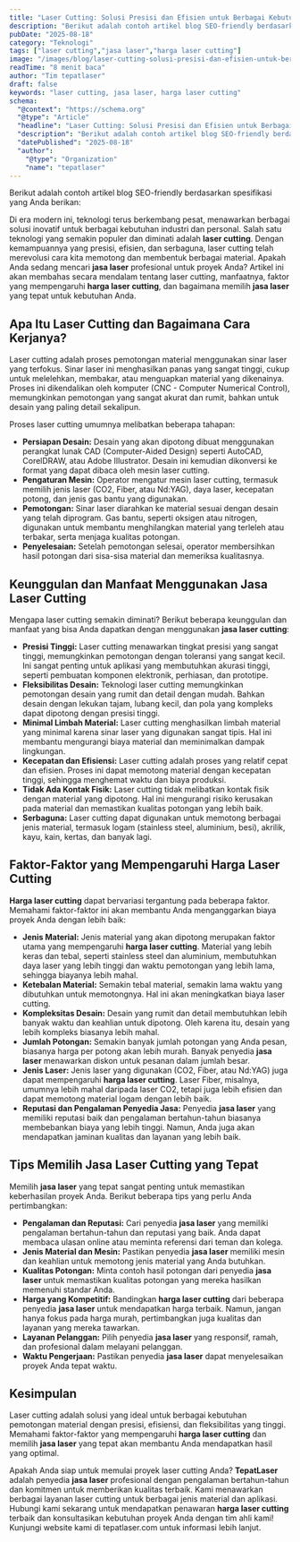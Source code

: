 ```yaml
---
title: "Laser Cutting: Solusi Presisi dan Efisien untuk Berbagai Kebutuhan Anda"
description: "Berikut adalah contoh artikel blog SEO-friendly berdasarkan spesifikasi yang Anda berikan:"
pubDate: "2025-08-18"
category: "Teknologi"
tags: ["laser cutting","jasa laser","harga laser cutting"]
image: "/images/blog/laser-cutting-solusi-presisi-dan-efisien-untuk-ber.webp"
readTime: "8 menit baca"
author: "Tim tepatlaser"
draft: false
keywords: "laser cutting, jasa laser, harga laser cutting"
schema:
  "@context": "https://schema.org"
  "@type": "Article"
  "headline": "Laser Cutting: Solusi Presisi dan Efisien untuk Berbagai Kebutuhan Anda"
  "description": "Berikut adalah contoh artikel blog SEO-friendly berdasarkan spesifikasi yang Anda berikan:"
  "datePublished": "2025-08-18"
  "author":
    "@type": "Organization"
    "name": "tepatlaser"
---
```


Berikut adalah contoh artikel blog SEO-friendly berdasarkan spesifikasi yang Anda berikan:

Di era modern ini, teknologi terus berkembang pesat, menawarkan berbagai solusi inovatif untuk berbagai kebutuhan industri dan personal. Salah satu teknologi yang semakin populer dan diminati adalah **laser cutting**. Dengan kemampuannya yang presisi, efisien, dan serbaguna, laser cutting telah merevolusi cara kita memotong dan membentuk berbagai material.  Apakah Anda sedang mencari **jasa laser** profesional untuk proyek Anda? Artikel ini akan membahas secara mendalam tentang laser cutting, manfaatnya, faktor yang mempengaruhi **harga laser cutting**, dan bagaimana memilih **jasa laser** yang tepat untuk kebutuhan Anda.

## Apa Itu Laser Cutting dan Bagaimana Cara Kerjanya?

Laser cutting adalah proses pemotongan material menggunakan sinar laser yang terfokus. Sinar laser ini menghasilkan panas yang sangat tinggi, cukup untuk melelehkan, membakar, atau menguapkan material yang dikenainya.  Proses ini dikendalikan oleh komputer (CNC - Computer Numerical Control), memungkinkan pemotongan yang sangat akurat dan rumit, bahkan untuk desain yang paling detail sekalipun.

Proses laser cutting umumnya melibatkan beberapa tahapan:

*   **Persiapan Desain:** Desain yang akan dipotong dibuat menggunakan perangkat lunak CAD (Computer-Aided Design) seperti AutoCAD, CorelDRAW, atau Adobe Illustrator. Desain ini kemudian dikonversi ke format yang dapat dibaca oleh mesin laser cutting.
*   **Pengaturan Mesin:** Operator mengatur mesin laser cutting, termasuk memilih jenis laser (CO2, Fiber, atau Nd:YAG), daya laser, kecepatan potong, dan jenis gas bantu yang digunakan.
*   **Pemotongan:** Sinar laser diarahkan ke material sesuai dengan desain yang telah diprogram. Gas bantu, seperti oksigen atau nitrogen, digunakan untuk membantu menghilangkan material yang terleleh atau terbakar, serta menjaga kualitas potongan.
*   **Penyelesaian:** Setelah pemotongan selesai, operator membersihkan hasil potongan dari sisa-sisa material dan memeriksa kualitasnya.

## Keunggulan dan Manfaat Menggunakan Jasa Laser Cutting

Mengapa laser cutting semakin diminati? Berikut beberapa keunggulan dan manfaat yang bisa Anda dapatkan dengan menggunakan **jasa laser cutting**:

*   **Presisi Tinggi:** Laser cutting menawarkan tingkat presisi yang sangat tinggi, memungkinkan pemotongan dengan toleransi yang sangat kecil. Ini sangat penting untuk aplikasi yang membutuhkan akurasi tinggi, seperti pembuatan komponen elektronik, perhiasan, dan prototipe.
*   **Fleksibilitas Desain:** Teknologi laser cutting memungkinkan pemotongan desain yang rumit dan detail dengan mudah. Bahkan desain dengan lekukan tajam, lubang kecil, dan pola yang kompleks dapat dipotong dengan presisi tinggi.
*   **Minimal Limbah Material:** Laser cutting menghasilkan limbah material yang minimal karena sinar laser yang digunakan sangat tipis. Hal ini membantu mengurangi biaya material dan meminimalkan dampak lingkungan.
*   **Kecepatan dan Efisiensi:** Laser cutting adalah proses yang relatif cepat dan efisien. Proses ini dapat memotong material dengan kecepatan tinggi, sehingga menghemat waktu dan biaya produksi.
*   **Tidak Ada Kontak Fisik:** Laser cutting tidak melibatkan kontak fisik dengan material yang dipotong. Hal ini mengurangi risiko kerusakan pada material dan memastikan kualitas potongan yang lebih baik.
*   **Serbaguna:** Laser cutting dapat digunakan untuk memotong berbagai jenis material, termasuk logam (stainless steel, aluminium, besi), akrilik, kayu, kain, kertas, dan banyak lagi.

## Faktor-Faktor yang Mempengaruhi Harga Laser Cutting

**Harga laser cutting** dapat bervariasi tergantung pada beberapa faktor.  Memahami faktor-faktor ini akan membantu Anda menganggarkan biaya proyek Anda dengan lebih baik:

*   **Jenis Material:** Jenis material yang akan dipotong merupakan faktor utama yang mempengaruhi **harga laser cutting**. Material yang lebih keras dan tebal, seperti stainless steel dan aluminium, membutuhkan daya laser yang lebih tinggi dan waktu pemotongan yang lebih lama, sehingga biayanya lebih mahal.
*   **Ketebalan Material:** Semakin tebal material, semakin lama waktu yang dibutuhkan untuk memotongnya. Hal ini akan meningkatkan biaya laser cutting.
*   **Kompleksitas Desain:** Desain yang rumit dan detail membutuhkan lebih banyak waktu dan keahlian untuk dipotong. Oleh karena itu, desain yang lebih kompleks biasanya lebih mahal.
*   **Jumlah Potongan:** Semakin banyak jumlah potongan yang Anda pesan, biasanya harga per potong akan lebih murah. Banyak penyedia **jasa laser** menawarkan diskon untuk pesanan dalam jumlah besar.
*   **Jenis Laser:** Jenis laser yang digunakan (CO2, Fiber, atau Nd:YAG) juga dapat mempengaruhi **harga laser cutting**. Laser Fiber, misalnya, umumnya lebih mahal daripada laser CO2, tetapi juga lebih efisien dan dapat memotong material logam dengan lebih baik.
*   **Reputasi dan Pengalaman Penyedia Jasa:** Penyedia **jasa laser** yang memiliki reputasi baik dan pengalaman bertahun-tahun biasanya membebankan biaya yang lebih tinggi. Namun, Anda juga akan mendapatkan jaminan kualitas dan layanan yang lebih baik.

## Tips Memilih Jasa Laser Cutting yang Tepat

Memilih **jasa laser** yang tepat sangat penting untuk memastikan keberhasilan proyek Anda. Berikut beberapa tips yang perlu Anda pertimbangkan:

*   **Pengalaman dan Reputasi:** Cari penyedia **jasa laser** yang memiliki pengalaman bertahun-tahun dan reputasi yang baik. Anda dapat membaca ulasan online atau meminta referensi dari teman dan kolega.
*   **Jenis Material dan Mesin:** Pastikan penyedia **jasa laser** memiliki mesin dan keahlian untuk memotong jenis material yang Anda butuhkan.
*   **Kualitas Potongan:** Minta contoh hasil potongan dari penyedia **jasa laser** untuk memastikan kualitas potongan yang mereka hasilkan memenuhi standar Anda.
*   **Harga yang Kompetitif:** Bandingkan **harga laser cutting** dari beberapa penyedia **jasa laser** untuk mendapatkan harga terbaik. Namun, jangan hanya fokus pada harga murah, pertimbangkan juga kualitas dan layanan yang mereka tawarkan.
*   **Layanan Pelanggan:** Pilih penyedia **jasa laser** yang responsif, ramah, dan profesional dalam melayani pelanggan.
*   **Waktu Pengerjaan:** Pastikan penyedia **jasa laser** dapat menyelesaikan proyek Anda tepat waktu.

## Kesimpulan

Laser cutting adalah solusi yang ideal untuk berbagai kebutuhan pemotongan material dengan presisi, efisiensi, dan fleksibilitas yang tinggi. Memahami faktor-faktor yang mempengaruhi **harga laser cutting** dan memilih **jasa laser** yang tepat akan membantu Anda mendapatkan hasil yang optimal.

Apakah Anda siap untuk memulai proyek laser cutting Anda? **TepatLaser** adalah penyedia **jasa laser** profesional dengan pengalaman bertahun-tahun dan komitmen untuk memberikan kualitas terbaik.  Kami menawarkan berbagai layanan laser cutting untuk berbagai jenis material dan aplikasi. Hubungi kami sekarang untuk mendapatkan penawaran **harga laser cutting** terbaik dan konsultasikan kebutuhan proyek Anda dengan tim ahli kami! Kunjungi website kami di tepatlaser.com untuk informasi lebih lanjut.